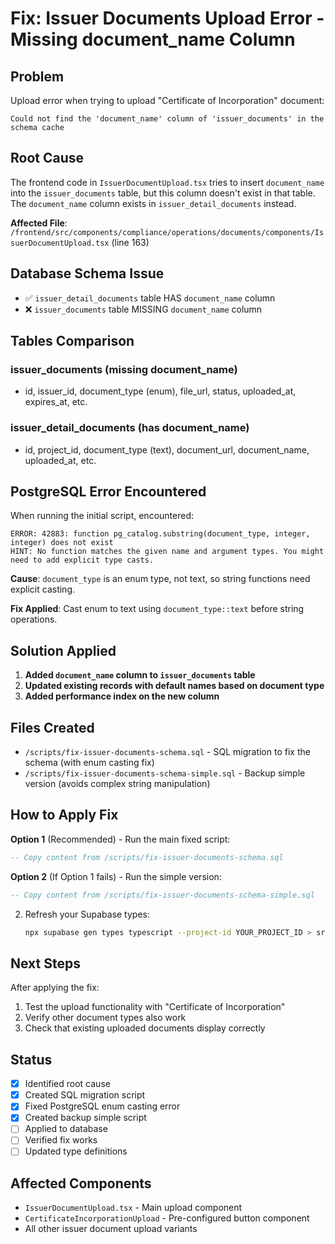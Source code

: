 # Fix: Issuer Documents Upload Error - Missing document_name Column

## Problem
Upload error when trying to upload "Certificate of Incorporation" document:
```
Could not find the 'document_name' column of 'issuer_documents' in the schema cache
```

## Root Cause
The frontend code in `IssuerDocumentUpload.tsx` tries to insert `document_name` into the `issuer_documents` table, but this column doesn't exist in that table. The `document_name` column exists in `issuer_detail_documents` instead.

**Affected File**: `/frontend/src/components/compliance/operations/documents/components/IssuerDocumentUpload.tsx` (line 163)

## Database Schema Issue
- ✅ `issuer_detail_documents` table HAS `document_name` column
- ❌ `issuer_documents` table MISSING `document_name` column

## Tables Comparison

### issuer_documents (missing document_name)
- id, issuer_id, document_type (enum), file_url, status, uploaded_at, expires_at, etc.

### issuer_detail_documents (has document_name)
- id, project_id, document_type (text), document_url, document_name, uploaded_at, etc.

## PostgreSQL Error Encountered
When running the initial script, encountered:
```
ERROR: 42883: function pg_catalog.substring(document_type, integer, integer) does not exist
HINT: No function matches the given name and argument types. You might need to add explicit type casts.
```

**Cause**: `document_type` is an enum type, not text, so string functions need explicit casting.

**Fix Applied**: Cast enum to text using `document_type::text` before string operations.

## Solution Applied
1. **Added `document_name` column to `issuer_documents` table**
2. **Updated existing records with default names based on document type**
3. **Added performance index on the new column**

## Files Created
- `/scripts/fix-issuer-documents-schema.sql` - SQL migration to fix the schema (with enum casting fix)
- `/scripts/fix-issuer-documents-schema-simple.sql` - Backup simple version (avoids complex string manipulation)

## How to Apply Fix
**Option 1** (Recommended) - Run the main fixed script:
   ```sql
   -- Copy content from /scripts/fix-issuer-documents-schema.sql
   ```

**Option 2** (If Option 1 fails) - Run the simple version:
   ```sql
   -- Copy content from /scripts/fix-issuer-documents-schema-simple.sql
   ```

2. Refresh your Supabase types:
   ```bash
   npx supabase gen types typescript --project-id YOUR_PROJECT_ID > src/types/core/supabase.ts
   ```

## Next Steps
After applying the fix:
1. Test the upload functionality with "Certificate of Incorporation"
2. Verify other document types also work
3. Check that existing uploaded documents display correctly

## Status
- [x] Identified root cause
- [x] Created SQL migration script
- [x] Fixed PostgreSQL enum casting error
- [x] Created backup simple script
- [ ] Applied to database
- [ ] Verified fix works
- [ ] Updated type definitions

## Affected Components
- `IssuerDocumentUpload.tsx` - Main upload component
- `CertificateIncorporationUpload` - Pre-configured button component
- All other issuer document upload variants
